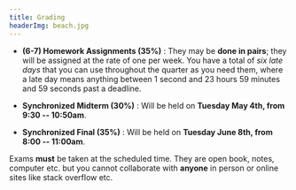 ```yaml
---
title: Grading
headerImg: beach.jpg
---
```


<!-- 
- **Class Participation (5%)** :
  Involves answering questions with the clicker.
  Register your clicker [in this google form](https://goo.gl/forms/qL6E5ADtYVz600iE2) 
  - Use your PID `A0XXXXXXXXX`
-->

- **(6-7) Homework Assignments (35%)** :
  They may be **done in pairs**; they will be assigned at
  the rate of one per week. You have a total of *six late days*
  that you can use throughout the quarter as you need them,
  where a late day means anything between 1 second and 23
  hours 59 minutes and 59 seconds past a deadline.

- **Synchronized Midterm (30%)** :
  Will be held on **Tuesday May 4th, from 9:30 -- 10:50am**.

- **Synchronized Final (35%)** :
  Will be held on **Tuesday June 8th, from 8:00 -- 11:00am**.

Exams **must** be taken at the scheduled time.
They are open book, notes, computer etc. but 
you cannot collaborate with **anyone** in person 
or online sites like stack overflow etc.
